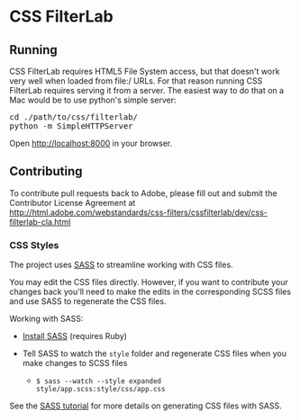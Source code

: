CSS FilterLab
=================

Running
-------

CSS FilterLab requires HTML5 File System access, but that doesn't work very well when loaded from file:/ URLs. For that reason running CSS FilterLab requires serving it from a server. The easiest way to do that on a Mac would be to use python's simple server:

<pre>
cd ./path/to/css/filterlab/
python -m SimpleHTTPServer
</pre>

Open [http://localhost:8000](http://localhost:8000) in your browser.  


Contributing
------------

To contribute pull requests back to Adobe, please fill out and submit the Contributor License Agreement at http://html.adobe.com/webstandards/css-filters/cssfilterlab/dev/css-filterlab-cla.html

### CSS Styles
The project uses [SASS](http://sass-lang.com/) to streamline working with CSS files. 

You may edit the CSS files directly. However, if you want to contribute your changes back you'll need to make the edits in the corresponding SCSS files and use SASS to regenerate the CSS files.                                                                  

Working with SASS:    

- [Install SASS](http://sass-lang.com/download.html) (requires Ruby)

- Tell SASS to watch the `style` folder and regenerate CSS files when you make changes to SCSS files  
    - `$ sass --watch --style expanded style/app.scss:style/css/app.css`

See the [SASS tutorial](http://sass-lang.com/tutorial.html) for more details on generating CSS files with SASS. 


